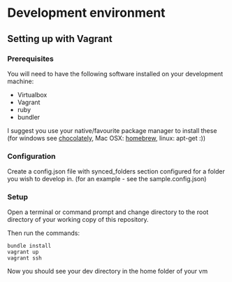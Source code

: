 # Development environment

## Setting up with Vagrant

### Prerequisites

You will need to have the following software installed on your development machine: 
* Virtualbox
* Vagrant
* ruby
* bundler

I suggest you use your native/favourite package manager to install these (for windows see [chocolately](https://chocolatey.org/), Mac OSX: [homebrew](), linux: apt-get :))


### Configuration

Create a config.json file with synced_folders section configured for a folder you wish to develop in. (for an example - see the sample.config.json)

### Setup

Open a terminal or command prompt and change directory to the root directory of your working copy of this repository.

Then run the commands:

```Batchfile
bundle install
vagrant up
vagrant ssh
```

Now you should see your dev directory in the home folder of your vm
